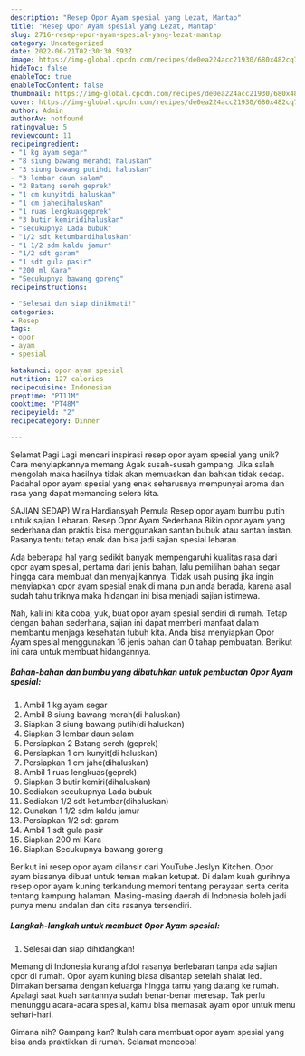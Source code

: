 ```yaml
---
description: "Resep Opor Ayam spesial yang Lezat, Mantap"
title: "Resep Opor Ayam spesial yang Lezat, Mantap"
slug: 2716-resep-opor-ayam-spesial-yang-lezat-mantap
category: Uncategorized
date: 2022-06-21T02:30:30.593Z
image: https://img-global.cpcdn.com/recipes/de0ea224acc21930/680x482cq70/opor-ayam-spesial-foto-resep-utama.jpg
hideToc: false
enableToc: true
enableTocContent: false
thumbnail: https://img-global.cpcdn.com/recipes/de0ea224acc21930/680x482cq70/opor-ayam-spesial-foto-resep-utama.jpg
cover: https://img-global.cpcdn.com/recipes/de0ea224acc21930/680x482cq70/opor-ayam-spesial-foto-resep-utama.jpg
author: Admin
authorAv: notfound
ratingvalue: 5
reviewcount: 11
recipeingredient:
- "1 kg ayam segar"
- "8 siung bawang merahdi haluskan"
- "3 siung bawang putihdi haluskan"
- "3 lembar daun salam"
- "2 Batang sereh geprek"
- "1 cm kunyitdi haluskan"
- "1 cm jahedihaluskan"
- "1 ruas lengkuasgeprek"
- "3 butir kemiridihaluskan"
- "secukupnya Lada bubuk"
- "1/2 sdt ketumbardihaluskan"
- "1 1/2 sdm kaldu jamur"
- "1/2 sdt garam"
- "1 sdt gula pasir"
- "200 ml Kara"
- "Secukupnya bawang goreng"
recipeinstructions:

- "Selesai dan siap dinikmati!"
categories:
- Resep
tags:
- opor
- ayam
- spesial

katakunci: opor ayam spesial 
nutrition: 127 calories
recipecuisine: Indonesian
preptime: "PT11M"
cooktime: "PT48M"
recipeyield: "2"
recipecategory: Dinner

---
```



Selamat Pagi Lagi mencari inspirasi resep opor ayam spesial yang unik? Cara menyiapkannya memang Agak susah-susah gampang. Jika salah mengolah maka hasilnya tidak akan memuaskan dan bahkan tidak sedap. Padahal opor ayam spesial yang enak seharusnya mempunyai aroma dan rasa yang dapat memancing selera kita.


SAJIAN SEDAP) Wira Hardiansyah Pemula Resep opor ayam bumbu putih untuk sajian Lebaran. Resep Opor Ayam Sederhana Bikin opor ayam yang sederhana dan praktis bisa menggunakan santan bubuk atau santan instan. Rasanya tentu tetap enak dan bisa jadi sajian spesial lebaran.

Ada beberapa hal yang sedikit banyak mempengaruhi kualitas rasa dari opor ayam spesial, pertama dari jenis bahan, lalu pemilihan bahan segar hingga cara membuat dan menyajikannya. Tidak usah pusing jika ingin menyiapkan opor ayam spesial enak di mana pun anda berada, karena asal sudah tahu triknya maka hidangan ini bisa menjadi sajian istimewa.


Nah, kali ini kita coba, yuk, buat opor ayam spesial sendiri di rumah. Tetap dengan bahan sederhana, sajian ini dapat memberi manfaat dalam membantu menjaga kesehatan tubuh kita. Anda bisa menyiapkan Opor Ayam spesial menggunakan 16 jenis bahan dan 0 tahap pembuatan. Berikut ini cara untuk membuat hidangannya.

<!--inarticleads1-->

##### Bahan-bahan dan bumbu yang dibutuhkan untuk pembuatan Opor Ayam spesial:

1. Ambil 1 kg ayam segar
1. Ambil 8 siung bawang merah(di haluskan)
1. Siapkan 3 siung bawang putih(di haluskan)
1. Siapkan 3 lembar daun salam
1. Persiapkan 2 Batang sereh (geprek)
1. Persiapkan 1 cm kunyit(di haluskan)
1. Persiapkan 1 cm jahe(dihaluskan)
1. Ambil 1 ruas lengkuas(geprek)
1. Siapkan 3 butir kemiri(dihaluskan)
1. Sediakan secukupnya Lada bubuk
1. Sediakan 1/2 sdt ketumbar(dihaluskan)
1. Gunakan 1 1/2 sdm kaldu jamur
1. Persiapkan 1/2 sdt garam
1. Ambil 1 sdt gula pasir
1. Siapkan 200 ml Kara
1. Siapkan Secukupnya bawang goreng


Berikut ini resep opor ayam dilansir dari YouTube Jeslyn Kitchen. Opor ayam biasanya dibuat untuk teman makan ketupat. Di dalam kuah gurihnya resep opor ayam kuning terkandung memori tentang perayaan serta cerita tentang kampung halaman. Masing-masing daerah di Indonesia boleh jadi punya menu andalan dan cita rasanya tersendiri. 

<!--inarticleads2-->

##### Langkah-langkah untuk membuat Opor Ayam spesial:


1. Selesai dan siap dihidangkan!

Memang di Indonesia kurang afdol rasanya berlebaran tanpa ada sajian opor di rumah. Opor ayam kuning biasa disantap setelah shalat Ied. Dimakan bersama dengan keluarga hingga tamu yang datang ke rumah. Apalagi saat kuah santannya sudah benar-benar meresap. Tak perlu menunggu acara-acara spesial, kamu bisa memasak ayam opor untuk menu sehari-hari. 

Gimana nih? Gampang kan? Itulah cara membuat opor ayam spesial yang bisa anda praktikkan di rumah. Selamat mencoba!
